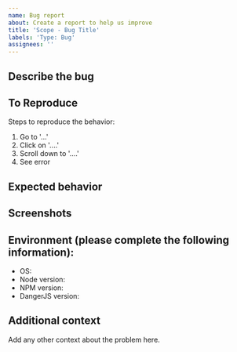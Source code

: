 ```yaml
---
name: Bug report
about: Create a report to help us improve
title: 'Scope - Bug Title'
labels: 'Type: Bug'
assignees: ''
---
```


## Describe the bug

<!-- A clear and concise description of what the bug is. -->

## To Reproduce

Steps to reproduce the behavior:

1. Go to '...'
2. Click on '....'
3. Scroll down to '....'
4. See error

## Expected behavior

<!-- A clear and concise description of what you expected to happen. -->

## Screenshots

<!-- If applicable, add screenshots to help explain your problem. -->

## Environment (please complete the following information):

- OS: <!-- [e.g. macOS 14] -->
- Node version: <!-- [e.g. 12.16.1] -->
- NPM version: <!-- [e.g. 6.13.4] -->
- DangerJS version: <!-- [e.g. 10.1.0] -->

## Additional context

Add any other context about the problem here.

